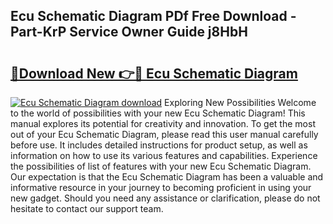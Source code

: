 ## Ecu Schematic Diagram PDf Free Download - Part-KrP Service Owner Guide j8HbH

# <h2><a href="http://dfttbjc.blite.top/?on=Ecu+Schematic+Diagram">🔗Download New 👉🔴 Ecu Schematic Diagram</a></h2>

[![Ecu Schematic Diagram download](https://i.imgur.com/lujVjoI.png)](http://dfttbjc.blite.top/?on=Ecu+Schematic+Diagram)
Exploring New Possibilities Welcome to the world of possibilities with your new Ecu Schematic Diagram! This manual explores its potential for creativity and innovation. To get the most out of your Ecu Schematic Diagram, please read this user manual carefully before use. It includes detailed instructions for product setup, as well as information on how to use its various features and capabilities. Experience the possibilities of list of features with your new Ecu Schematic Diagram. Our expectation is that the Ecu Schematic Diagram has been a valuable and informative resource in your journey to becoming proficient in using your new gadget. Should you need any assistance or clarification, please do not hesitate to contact our support team.
